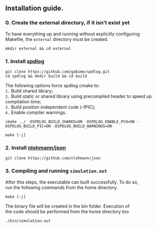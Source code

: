 ## Installation guide.

### 0. Create the external directory, if it isn't exist yet

To have everything up and running without explicitly configuring \
Makefile, the `external` directory must be created.

```console
mkdir external && cd external
```

### 1. Install [spdlog](https://github.com/gabime/spdlog)

```console
git clone https://github.com/gabime/spdlog.git
cd spdlog && mkdir build && cd build
```

The following options force spdlog cmake to: \
  `1.` Build shared library; \
  `2.` Build static or shared library using precompiled header to speed up compilation time; \
  `3.` Build position independent code (-fPIC); \
  `4.` Enable compiler warnings.

```console
cmake ../ -DSPDLOG_BUILD_SHARED=ON -DSPDLOG_ENABLE_PCH=ON -DSPDLOG_BUILD_PIC=ON -DSPDLOG_BUILD_WARNINGS=ON

make [-j]
```

### 2. Install [nlohmann/json](https://github.com/nlohmann/json)

```console
git clone https://github.com/nlohmann/json
```

### 3. Compiling and running `simulation.out`

After this steps, the executable can built successfully. To do so, \
run the following commands from the home directory.

```console
make [-j]
```

The binary file will be created in the bin folder. Execution of \
the code should be performed from the home directory too

```console
./bin/simulation.out
```
